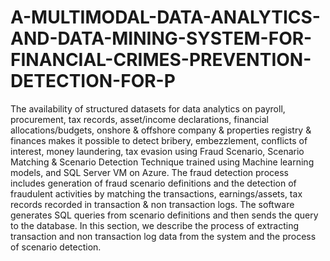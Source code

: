 # A-MULTIMODAL-DATA-ANALYTICS-AND-DATA-MINING-SYSTEM-FOR-FINANCIAL-CRIMES-PREVENTION-DETECTION-FOR-P
The availability of structured datasets for data analytics on payroll, procurement, tax records, asset/income declarations, financial allocations/budgets, onshore &amp; offshore company &amp; properties registry &amp; finances  makes it possible to detect bribery, embezzlement, conflicts of interest, money laundering, tax evasion using Fraud Scenario, Scenario Matching &amp; Scenario Detection Technique trained using Machine learning models, and SQL Server VM on Azure.   The fraud detection process includes generation of fraud scenario definitions and the detection of fraudulent activities by matching the transactions, earnings/assets, tax records recorded in transaction &amp; non transaction logs. The software generates SQL queries from scenario definitions and then sends the query to the database. In this section, we describe the process of extracting transaction and non transaction log data from the system and the process of scenario detection. 
